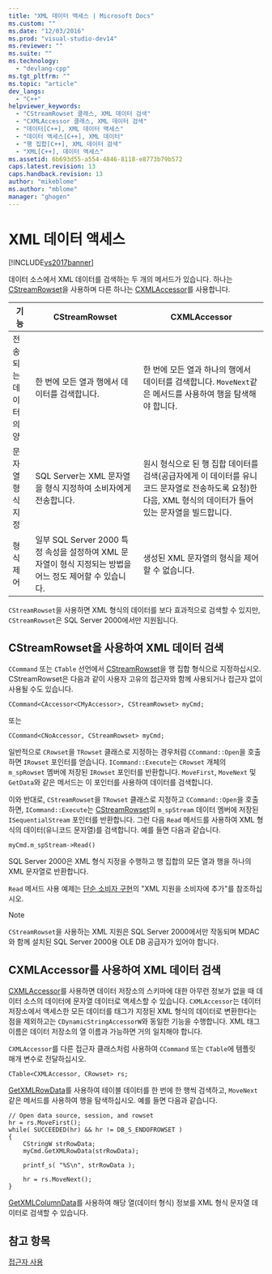 ```yaml
---
title: "XML 데이터 액세스 | Microsoft Docs"
ms.custom: ""
ms.date: "12/03/2016"
ms.prod: "visual-studio-dev14"
ms.reviewer: ""
ms.suite: ""
ms.technology: 
  - "devlang-cpp"
ms.tgt_pltfrm: ""
ms.topic: "article"
dev_langs: 
  - "C++"
helpviewer_keywords: 
  - "CStreamRowset 클래스, XML 데이터 검색"
  - "CXMLAccessor 클래스, XML 데이터 검색"
  - "데이터[C++], XML 데이터 액세스"
  - "데이터 액세스[C++], XML 데이터"
  - "행 집합[C++], XML 데이터 검색"
  - "XML[C++], 데이터 액세스"
ms.assetid: 6b693d55-a554-4846-8118-e8773b79b572
caps.latest.revision: 13
caps.handback.revision: 13
author: "mikeblome"
ms.author: "mblome"
manager: "ghogen"
---
```

# XML 데이터 액세스
[!INCLUDE[vs2017banner](../../assembler/inline/includes/vs2017banner.md)]

데이터 소스에서 XML 데이터를 검색하는 두 개의 메서드가 있습니다. 하나는 [CStreamRowset](../../data/oledb/cstreamrowset-class.md)을 사용하며 다른 하나는 [CXMLAccessor](../../data/oledb/cxmlaccessor-class.md)를 사용합니다.  
  
|기능|CStreamRowset|CXMLAccessor|  
|--------|-------------------|------------------|  
|전송되는 데이터의 양|한 번에 모든 열과 행에서 데이터를 검색합니다.|한 번에 모든 열과 하나의 행에서 데이터를 검색합니다.  `MoveNext`같은 메서드를 사용하여 행을 탐색해야 합니다.|  
|문자열 형식 지정|SQL Server는 XML 문자열을 형식 지정하여 소비자에게 전송합니다.|원시 형식으로 된 행 집합 데이터를 검색\(공급자에게 이 데이터를 유니코드 문자열로 전송하도록 요청\)한 다음, XML 형식의 데이터가 들어 있는 문자열을 빌드합니다.|  
|형식 제어|일부 SQL Server 2000 특정 속성을 설정하여 XML 문자열이 형식 지정되는 방법을 어느 정도 제어할 수 있습니다.|생성된 XML 문자열의 형식을 제어할 수 없습니다.|  
  
 `CStreamRowset`을 사용하면 XML 형식의 데이터를 보다 효과적으로 검색할 수 있지만, `CStreamRowset`은 SQL Server 2000에서만 지원됩니다.  
  
## CStreamRowset을 사용하여 XML 데이터 검색  
 `CCommand` 또는 `CTable` 선언에서 [CStreamRowset](../../data/oledb/cstreamrowset-class.md)을 행 집합 형식으로 지정하십시오.  CStreamRowset은 다음과 같이 사용자 고유의 접근자와 함께 사용되거나 접근자 없이 사용될 수도 있습니다.  
  
```  
CCommand<CAccessor<CMyAccessor>, CStreamRowset> myCmd;  
```  
  
 또는  
  
```  
CCommand<CNoAccessor, CStreamRowset> myCmd;  
```  
  
 일반적으로 `CRowset`을 `TRowset` 클래스로 지정하는 경우처럼 `CCommand::Open`을 호출하면 `IRowset` 포인터를 얻습니다.  `ICommand::Execute`는 `CRowset` 개체의 `m_spRowset` 멤버에 저장된 `IRowset` 포인터를 반환합니다.  `MoveFirst`, `MoveNext` 및 `GetData`와 같은 메서드는 이 포인터를 사용하여 데이터를 검색합니다.  
  
 이와 반대로, `CStreamRowset`을 `TRowset` 클래스로 지정하고 `CCommand::Open`을 호출하면, `ICommand::Execute`는 [CStreamRowset](../../data/oledb/cstreamrowset-class.md)의 `m_spStream` 데이터 멤버에 저장된 `ISequentialStream` 포인터를 반환합니다.  그런 다음 `Read` 메서드를 사용하여 XML 형식의 데이터\(유니코드 문자열\)를 검색합니다.  예를 들면 다음과 같습니다.  
  
```  
myCmd.m_spStream->Read()  
```  
  
 SQL Server 2000은 XML 형식 지정을 수행하고 행 집합의 모든 열과 행을 하나의 XML 문자열로 반환합니다.  
  
 `Read` 메서드 사용 예제는 [단순 소비자 구현](../../data/oledb/implementing-a-simple-consumer.md)의 "XML 지원을 소비자에 추가"를 참조하십시오.  
  
> [!NOTE]
>  `CStreamRowset`을 사용하는 XML 지원은 SQL Server 2000에서만 작동되며 MDAC와 함께 설치된 SQL Server 2000용 OLE DB 공급자가 있어야 합니다.  
  
## CXMLAccessor를 사용하여 XML 데이터 검색  
 [CXMLAccessor](../../data/oledb/cxmlaccessor-class.md)를 사용하면 데이터 저장소의 스키마에 대한 아무런 정보가 없을 때 데이터 소스의 데이터에 문자열 데이터로 액세스할 수 있습니다.  `CXMLAccessor`는 데이터 저장소에서 액세스한 모든 데이터를 태그가 지정된 XML 형식의 데이터로 변환한다는 점을 제외하고는 `CDynamicStringAccessorW`와 동일한 기능을 수행합니다.  XML 태그 이름은 데이터 저장소의 열 이름과 가능하면 거의 일치해야 합니다.  
  
 `CXMLAccessor`를 다른 접근자 클래스처럼 사용하여 `CCommand` 또는 `CTable`에 템플릿 매개 변수로 전달하십시오.  
  
```  
CTable<CXMLAccessor, CRowset> rs;  
```  
  
 [GetXMLRowData](../../data/oledb/cxmlaccessor-getxmlrowdata.md)를 사용하여 테이블 데이터를 한 번에 한 행씩 검색하고, `MoveNext` 같은 메서드를 사용하여 행을 탐색하십시오. 예를 들면 다음과 같습니다.  
  
```  
// Open data source, session, and rowset  
hr = rs.MoveFirst();  
while( SUCCEEDED(hr) && hr != DB_S_ENDOFROWSET )  
{  
    CStringW strRowData;  
    myCmd.GetXMLRowData(strRowData);  
  
    printf_s( "%S\n", strRowData );  
  
    hr = rs.MoveNext();  
}  
```  
  
 [GetXMLColumnData](../../data/oledb/cxmlaccessor-getxmlcolumndata.md)를 사용하여 해당 열\(데이터 형식\) 정보를 XML 형식 문자열 데이터로 검색할 수 있습니다.  
  
## 참고 항목  
 [접근자 사용](../../data/oledb/using-accessors.md)